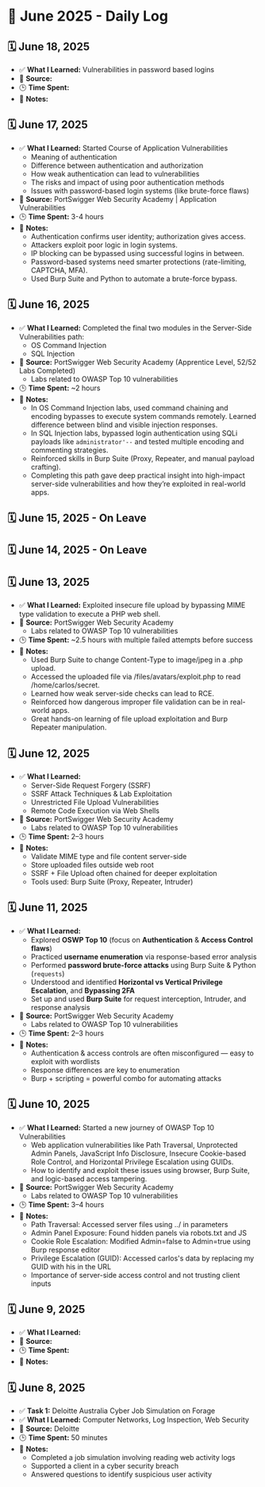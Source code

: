 # 📘 June 2025 - Daily Log
  
## 🗓️ June 18, 2025
- ✅ **What I Learned:** Vulnerabilities in password based logins
- 🔗 **Source:** 
- 🕒 **Time Spent:** 
- 📝 **Notes:**

  
## 🗓️ June 17, 2025
- ✅ **What I Learned:** Started Course of Application Vulnerabilities
    - Meaning of authentication
    - Difference between authentication and authorization
    - How weak authentication can lead to vulnerabilities
    - The risks and impact of using poor authentication methods
    - Issues with password-based login systems (like brute-force flaws)
- 🔗 **Source:** PortSwigger Web Security Academy | Application Vulnerabilities 
- 🕒 **Time Spent:** 3-4 hours
- 📝 **Notes:**
     - Authentication confirms user identity; authorization gives access.
     - Attackers exploit poor logic in login systems.
     - IP blocking can be bypassed using successful logins in between.
     - Password-based systems need smarter protections (rate-limiting, CAPTCHA, MFA).
     - Used Burp Suite and Python to automate a brute-force bypass.

## 🗓️ June 16, 2025
- ✅ **What I Learned:** Completed the final two modules in the Server-Side Vulnerabilities path:
     - OS Command Injection
     - SQL Injection
- 🔗 **Source:** PortSwigger Web Security Academy (Apprentice Level, 52/52 Labs Completed)
     - Labs related to OWASP Top 10 vulnerabilities
- 🕒 **Time Spent:** ~2 hours
- 📝 **Notes:**
     - In OS Command Injection labs, used command chaining and encoding bypasses to execute system commands remotely. Learned difference between blind and visible injection responses.
     - In SQL Injection labs, bypassed login authentication using SQLi payloads like `administrator'--` and tested multiple encoding and commenting strategies.
     - Reinforced skills in Burp Suite (Proxy, Repeater, and manual payload crafting).
     - Completing this path gave deep practical insight into high-impact server-side vulnerabilities and how they’re exploited in real-world apps.

## 🗓️ June 15, 2025 - On Leave

## 🗓️ June 14, 2025 - On Leave

## 🗓️ June 13, 2025
- ✅ **What I Learned:** Exploited insecure file upload by bypassing MIME type validation to execute a PHP web shell.
- 🔗 **Source:** PortSwigger Web Security Academy
     - Labs related to OWASP Top 10 vulnerabilities
- 🕒 **Time Spent:** ~2.5 hours with multiple failed attempts before success
- 📝 **Notes:**
  - Used Burp Suite to change Content-Type to image/jpeg in a .php upload.
  - Accessed the uploaded file via /files/avatars/exploit.php to read /home/carlos/secret.
  - Learned how weak server-side checks can lead to RCE.
  - Reinforced how dangerous improper file validation can be in real-world apps.
  - Great hands-on learning of file upload exploitation and Burp Repeater manipulation.



## 🗓️ June 12, 2025
- ✅ **What I Learned:**
    - Server-Side Request Forgery (SSRF)
    - SSRF Attack Techniques & Lab Exploitation
    - Unrestricted File Upload Vulnerabilities
    - Remote Code Execution via Web Shells
- 🔗 **Source:** PortSwigger Web Security Academy
     - Labs related to OWASP Top 10 vulnerabilities
- 🕒 **Time Spent:** 2–3 hours
- 📝 **Notes:**
    - Validate MIME type and file content server-side
    - Store uploaded files outside web root
    - SSRF + File Upload often chained for deeper exploitation
    - Tools used: Burp Suite (Proxy, Repeater, Intruder)

  
## 🗓️ June 11, 2025
- ✅ **What I Learned:**
  - Explored **OSWP Top 10** (focus on **Authentication** & **Access Control flaws**)
  - Practiced **username enumeration** via response-based error analysis
  - Performed **password brute-force attacks** using Burp Suite & Python (`requests`)
  - Understood and identified **Horizontal vs Vertical Privilege Escalation**, and **Bypassing 2FA**
  - Set up and used **Burp Suite** for request interception, Intruder, and response analysis
- 🔗 **Source:** PortSwigger Web Security Academy
     - Labs related to OWASP Top 10 vulnerabilities
- 🕒 **Time Spent:** 2–3 hours
- 📝 **Notes:**
  - Authentication & access controls are often misconfigured — easy to exploit with wordlists
  - Response differences are key to enumeration
  - Burp + scripting = powerful combo for automating attacks


## 🗓️ June 10, 2025
- ✅ **What I Learned:** Started a new journey of OWASP Top 10 Vulnerabilities
     - Web application vulnerabilities like Path Traversal, Unprotected Admin Panels, JavaScript Info Disclosure, Insecure Cookie-based Role Control, and Horizontal Privilege Escalation using GUIDs.
     - How to identify and exploit these issues using browser, Burp Suite, and logic-based access tampering.
- 🔗 **Source:** PortSwigger Web Security Academy
     - Labs related to OWASP Top 10 vulnerabilities
- 🕒 **Time Spent:** 3–4 hours
- 📝 **Notes:**
     - Path Traversal: Accessed server files using ../ in parameters
     - Admin Panel Exposure: Found hidden panels via robots.txt and JS
     - Cookie Role Escalation: Modified Admin=false to Admin=true using Burp response editor
     - Privilege Escalation (GUID): Accessed carlos's data by replacing my GUID with his in the URL
     - Importance of server-side access control and not trusting client inputs

  
## 🗓️ June 9, 2025
- ✅ **What I Learned:** 
- 🔗 **Source:** 
- 🕒 **Time Spent:** 
- 📝 **Notes:**
 

## 🗓️ June 8, 2025
- ✅ **Task 1:** Deloitte Australia Cyber Job Simulation on Forage
- ✅ **What I Learned:** Computer Networks, Log Inspection, Web Security
- 🔗 **Source:** Deloitte
- 🕒 **Time Spent:** 50 minutes
- 📝 **Notes:**
  - Completed a job simulation involving reading web activity logs
  - Supported a client in a cyber security breach
  - Answered questions to identify suspicious user activity

